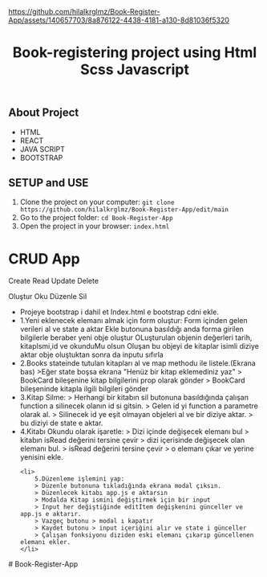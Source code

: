 

https://github.com/hilalkrglmz/Book-Register-App/assets/140657703/8a876122-4438-4181-a130-8d81036f5320




<!DOCTYPE html>
<html lang="en">
<head>
    <meta charset="UTF-8">
    <meta name="viewport" content="width=device-width, initial-scale=1.0">
</head>
<body>
    <header>
        <h1> Book-registering project using Html Scss Javascript </h1>
    </header>
    <div class="container">
        <h2>About Project</h2>
            <ul>
                <li>HTML</li>
                <li>REACT</li>
                <li>JAVA SCRIPT</li>
                <li>BOOTSTRAP</li>
            </ul>
            <h2>SETUP and USE</h2>
        <ol>
            <li>Clone the project on your computer: <code>git clone https://github.com/hilalkrglmz/Book-Register-App/edit/main</code></li>
            <li>Go to the project folder: <code>cd Book-Register-App</code></li>
            <li>Open the project in your browser: <code>index.html</code></li>
        </ol>
    </div>
</body>
</html>









<h1>CRUD App</h1>
<p>Create Read Update Delete</p>
<p>Oluştur Oku Düzenle Sil</p>

<ul>
    <li>Projeye bootstrap i dahil et
        Index.html e bootstrap cdni ekle.
    </li>
    <li>
        1.Yeni eklenecek elemanı almak için form oluştur:
        Form içinden gelen verileri al ve state a aktar
        Ekle butonuna basıldığı anda forma girilen bilgilerle beraber yeni obje oluştur
        OLuşturulan objenin değerleri tarih, kitapIsmi,id ve okunduMu olsun
        Oluşan bu objeyi de kitaplar isimli diziye aktar
        obje oluştuktan sonra da inputu sıfırla
    </li>
    <li>
        2.Books stateinde tutulan kitapları al ve map methodu ile listele.(Ekrana bas)
        >Eğer state boşsa ekrana "Henüz bir kitap eklemediniz yaz"
        > BookCard bileşenine kitap bilgilerini prop olarak gönder
        > BookCard bileşeninde kitapla ilgili bilgileri gönder
    </li>
    <li>
        3.Kitap Silme: 
        > Herhangi bir kitabın sil butonuna basıldığında çalışan function a 
        silinecek olanın id si gitsin.
        > Gelen id yi function a parametre olarak al.
        > Silinecek id ye eşit olmayan objeleri al ve bir diziye aktar.
        > bu diziyi de state e aktar.
    </li>
    <li>
        4.Kitabı Okundu olarak işaretle:
        > Dizi içinde değişecek elemanı bul 
        > kitabın isRead değerini tersine çevir 
        > dizi içerisinde değişecek olan elemanı bul.
        > isRead değerini tersine çevir
        > o elemanı çıkar ve yerine yenisini ekle.
    </li>

    <li>
        5.Düzenleme işlemini yap:
        > Düzenle butonuna tıkladığında ekrana modal çıksın.
        > Düzenlecek kitabı app.js e aktarsın
        > Modalda Kitap ismini değiştirmek için bir input
        > Input her değiştiğinde editItem değişkenini günceller ve app.js e aktarır.
        > Vazgeç butonu > modal ı kapatır
        > Kaydet butonu > input içeriğini alır ve state i günceller
        > Çalışan fonksiyonu diziden eski elemanı çıkarıp güncellenen elemanı ekler.
    </li>
</ul># Book-Register-App
